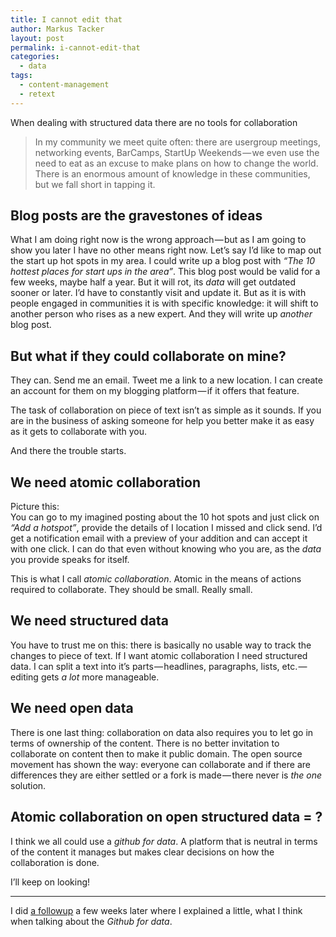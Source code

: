 ```yaml
---
title: I cannot edit that
author: Markus Tacker
layout: post
permalink: i-cannot-edit-that
categories:
  - data
tags:
  - content-management
  - retext
---
```

When dealing with structured data there are no tools for collaboration

> In my community we meet quite often: there are usergroup meetings, networking events, BarCamps, StartUp Weekends — we even use the need to eat as an excuse to make plans on how to change the world. There is an enormous amount of knowledge in these communities, but we fall short in tapping it.

## Blog posts are the gravestones of ideas

What I am doing right now is the wrong approach — but as I am going to show you later I have no other means right now. Let’s say I’d like to map out the start up hot spots in my area. I could write up a blog post with *“The 10 hottest places for start ups in the area”*. This blog post would be valid for a few weeks, maybe half a year. But it will rot, its *data* will get outdated sooner or later. I’d have to constantly visit and update it. But as it is with people engaged in communities it is with specific knowledge: it will shift to another person who rises as a new expert. And they will write up *another* blog post.

## But what if they could collaborate on mine?
They can. Send me an email. Tweet me a link to a new location. I can create an account for them on my blogging platform — if it offers that feature.

The task of collaboration on piece of text isn’t as simple as it sounds. If you are in the business of asking someone for help you better make it as easy as it gets to collaborate with you.

And there the trouble starts.

## We need atomic collaboration
Picture this:  
You can go to my imagined posting about the 10 hot spots and just click on *“Add a hotspot”*, provide the details of I location I missed and click send. I’d get a notification email with a preview of your addition and can accept it with one click. I can do that even without knowing who you are, as the *data* you provide speaks for itself.

This is what I call *atomic collaboration*. Atomic in the means of actions required to collaborate. They should be small. Really small.

## We need structured data
You have to trust me on this: there is basically no usable way to track the changes to piece of text. If I want atomic collaboration I need structured data. I can split a text into it’s parts — headlines, paragraphs, lists, etc. — editing gets *a lot* more manageable.

## We need open data
There is one last thing: collaboration on data also requires you to let go in terms of ownership of the content. There is no better invitation to collaborate on content then to make it public domain. The open source movement has shown the way: everyone can collaborate and if there are differences they are either settled or a fork is made — there never is *the one* solution.

## Atomic collaboration on open structured data = ?
I think we all could use a *github for data*. A platform that is neutral in terms of the content it manages but makes clear decisions on how the collaboration is done.

I’ll keep on looking!

----

I did [a followup](http://blog.coderbyheart.com/just-edit-it/) a few weeks later where I explained a little, what I think when talking about the *Github for data*.

